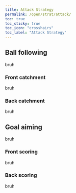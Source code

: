 ```yaml
---
title: Attack Strategy
permalink: /open/strat/attack/
toc: true
toc_sticky: true
toc_icon: "crosshairs"
toc_label: "Attack Strategy"
---
```


## Ball following

bruh

### Front catchment

bruh

### Back catchment

bruh

## Goal aiming

bruh

### Front scoring

bruh

### Back scoring

bruh